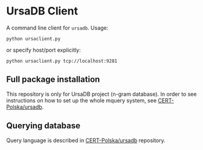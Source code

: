 UrsaDB Client
=============

A command line client for `ursadb`. Usage:

```
python ursaclient.py
```

or specify host/port explicitly:

```
python ursaclient.py tcp://localhost:9281
```

Full package installation
-------------------------

This repository is only for UrsaDB project (n-gram database). In order to see instructions on how to set up the whole mquery system, see [CERT-Polska/ursadb](https://github.com/CERT-Polska/mquery).


Querying database
-----------------

Query language is described in [CERT-Polska/ursadb](https://github.com/CERT-Polska/ursadb) repository.
